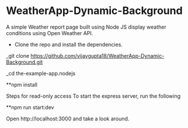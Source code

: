 # WeatherApp-Dynamic-Background

A simple Weather report page built using Node JS  display weather conditions using Open Weather API.


- Clone the repo and install the dependencies.

_git clone https://github.com/vijaygupta18/WeatherApp-Dynamic-Background.git

_cd the-example-app.nodejs

**npm install

Steps for read-only access
To start the express server, run the following

**npm run start:dev

Open http://localhost:3000 and take a look around.
